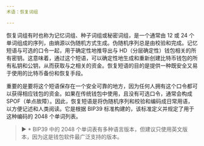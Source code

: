 ```yaml
---
术语：恢复词组

---
```

恢复词组有时也称为记忆词组、种子词组或秘密词组，是一个通常由 12 或 24 个单词组成的序列，由熵源以伪随机方式生成。伪随机序列总是由校验和完成。记忆短语与可选的口令一起，用于确定性地推导出与 HD（分层确定性）钱包相关的所有密钥。这意味着，通过这个短语，可以确定性地生成和重新创建比特币钱包的所有私钥和公钥，从而获取与之相关的资金。恢复短语的目的是提供一种既安全又易于使用的比特币备份和恢复手段。

重要的是要将这个短语保存在一个安全可靠的地方，因为任何人拥有这个口令都可以获得相应钱包的资金。如果在传统钱包中使用，且没有可选口令，通常会构成 SPOF（单点故障）。因此，恢复短语是将伪随机序列和校验和编码成日常用语，以方便记述和人类阅读。它是根据 BIP39 标准构建的，该标准定义并规定了用于这种编码的 2048 个单词列表。

> ► * BIP39 中的 2048 个单词表有多种语言版本，但建议只使用英文版本，因为这是钱包软件最广泛支持的版本。